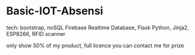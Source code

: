 # Basic-IOT-Absensi

tech: bootstrap, noSQL Firebase Realtime Database, Flask Python, Jinja2, ESP8266, RFID scanner

only show 50% of my product, full licence you can contact me for prize
